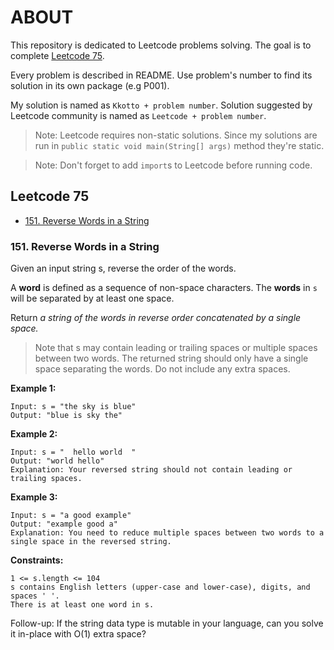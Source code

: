 # ABOUT

This repository is dedicated to Leetcode problems solving. The goal is to
complete [Leetcode 75](https://leetcode.com/studyplan/leetcode-75/).

Every problem is described in README. Use problem's number to find its solution in its own package (e.g P001).

My solution is named as ``Kkotto + problem number``. Solution suggested by Leetcode community is named
as ``Leetcode + problem number``.

> Note: Leetcode requires non-static solutions. Since my solutions are run in ``public static void main(String[] args)``
method they're static.

> Note: Don't forget to add ``import``s to Leetcode before running code.

## Leetcode 75

- [151. Reverse Words in a String](#151-reverse-words-in-a-string)

### 151. Reverse Words in a String

Given an input string s, reverse the order of the words.

A **word** is defined as a sequence of non-space characters. The **words** in ``s`` will be separated by at least one
space.

Return _a string of the words in reverse order concatenated by a single space._

> Note that s may contain leading or trailing spaces or multiple spaces between two words. The returned string should
> only
> have a single space separating the words. Do not include any extra spaces.

**Example 1:**

```text
Input: s = "the sky is blue"
Output: "blue is sky the"
```

**Example 2:**

```text 
Input: s = "  hello world  "
Output: "world hello"
Explanation: Your reversed string should not contain leading or trailing spaces.
```

**Example 3:**

```text
Input: s = "a good example"
Output: "example good a"
Explanation: You need to reduce multiple spaces between two words to a single space in the reversed string. 
```

**Constraints:**

```text
1 <= s.length <= 104
s contains English letters (upper-case and lower-case), digits, and spaces ' '.
There is at least one word in s.
```

Follow-up: If the string data type is mutable in your language, can you solve it in-place with O(1) extra space?